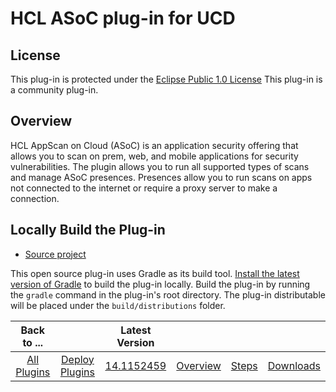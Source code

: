 
# HCL ASoC plug-in for UCD

## License

This plug-in is protected under the [Eclipse Public 1.0 License](http://www.eclipse.org/legal/epl-v10.html)
This plug-in is a community plug-in.

## Overview

HCL AppScan on Cloud (ASoC) is an application security offering that allows you to scan on prem, web, and mobile applications for security vulnerabilities. The plugin allows you to run all supported types of scans and manage ASoC presences. Presences allow you to run scans on apps not connected to the internet or require a proxy server to make a connection.

## Locally Build the Plug-in

* [Source project](https://github.com/UrbanCode/HCL-ASoC-UCD)

This open source plug-in uses Gradle as its build tool. [Install the latest version of Gradle](https://gradle.org/install) to build the plug-in locally. Build the plug-in by running the `gradle` command in the plug-in's root directory. The plug-in distributable will be placed under the `build/distributions` folder.

|Back to ...||Latest Version||||
| :---: | :---: | :---: | :---: | :---: | :---: |
|[All Plugins](../../index.md)|[Deploy Plugins](../README.md)|[14.1152459](https://raw.githubusercontent.com/UrbanCode/IBM-UCD-PLUGINS/main/files/ASOC/ucd-HCL-ASoC-UCD-14.1152459.zip)|[Overview](overview.md)|[Steps](steps.md)|[Downloads](downloads.md)|